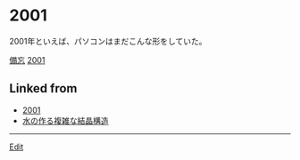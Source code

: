 # 2001

[](https://upload.wikimedia.org/wikipedia/commons/thumb/5/56/Indigo_iMac_G3_slot_loading.jpg/300px-Indigo_iMac_G3_slot_loading.jpg)

2001年といえば、パソコンはまだこんな形をしていた。

[備忘](備忘.md) [2001](2001.md) 


## Linked from

* [2001](2001.md)
* [水の作る複雑な結晶構造](水の作る複雑な結晶構造.md)


----
[Edit](https://github.com/vitroid/vitroid.github.io/edit/master/MD/2001.md)
